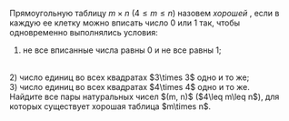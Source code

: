 Прямоугольную таблицу $m\times n$ ($4\leq m\leq n$) назовем  <i> хорошей </i> , если в каждую ее клетку можно вписать число 0 или 1 так, чтобы одновременно 
выполнялись условия:
<br>
1) не все вписанные числа равны 0 и не все равны 1;
<br>
2) число единиц во всех квадратах $3\times 3$ одно и то же;
<br>
3) число единиц во всех квадратах $4\times 4$ одно и то же.
<br>
Найдите все пары натуральных чисел $(m, n)$ ($4\leq m\leq n$), для которых 
существует хорошая таблица $m\times n$.